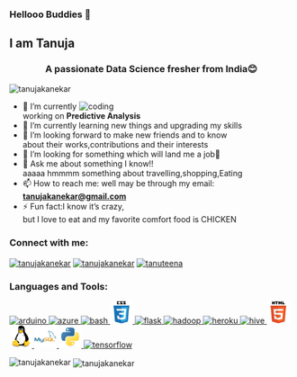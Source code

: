 ### Hellooo Buddies 👋
## I am Tanuja
<h3 align="center">A passionate Data Science fresher from India😊</h3>

<p align="left"> <img src="https://komarev.com/ghpvc/?username=tanujakanekar&label=Profile%20views&color=0e75b6&style=flat" alt="tanujakanekar" /> </p>
<img align="right" alt="coding" width="380" src="https://github.com/TanujaKanekar/TanujaKanekar/blob/main/Work%20at%20home.gif">

- 🔭 I’m currently working on **Predictive Analysis**
- 🌱 I’m currently learning new things and upgrading my skills
- 👯 I’m looking forward to make new friends and to know<br>
      about their works,contributions and their interests
- 🤔 I’m looking for something which will land me a job🙆
- 💬 Ask me about something I know!!<br>
      aaaaa hmmmm something about travelling,shopping,Eating 
- 📫 How to reach me: well may be through my email:<br>
      **tanujakanekar@gmail.com**
- ⚡ Fun fact:I know it’s crazy,<br>
     but I love to eat and my favorite comfort food is CHICKEN


<h3 align="left">Connect with me:</h3>
<p align="left">
<a href="https://linkedin.com/in/tanuja-kanekar/" target="blank"><img align="center" src="https://raw.githubusercontent.com/rahuldkjain/github-profile-readme-generator/master/src/images/icons/Social/linked-in-alt.svg" alt="tanujakanekar" height="30" width="40" /></a>
<a href="https://kaggle.com/tanujakanekar" target="blank"><img align="center" src="https://raw.githubusercontent.com/rahuldkjain/github-profile-readme-generator/master/src/images/icons/Social/kaggle.svg" alt="tanujakanekar" height="30" width="40" /></a>
<a href="https://dribbble.com/tanuteena" target="blank"><img align="center" src="https://raw.githubusercontent.com/rahuldkjain/github-profile-readme-generator/master/src/images/icons/Social/dribbble.svg" alt="tanuteena" height="30" width="40" /></a>
</p>

<h3 align="left">Languages and Tools:</h3>
<p align="left"> <a href="https://www.arduino.cc/" target="_blank"> <img src="https://cdn.worldvectorlogo.com/logos/arduino-1.svg" alt="arduino" width="40" height="40"/> </a> <a href="https://azure.microsoft.com/en-in/" target="_blank"> <img src="https://www.vectorlogo.zone/logos/microsoft_azure/microsoft_azure-icon.svg" alt="azure" width="40" height="40"/> </a> <a href="https://www.gnu.org/software/bash/" target="_blank"> <img src="https://www.vectorlogo.zone/logos/gnu_bash/gnu_bash-icon.svg" alt="bash" width="40" height="40"/> </a> <a href="https://www.w3schools.com/css/" target="_blank"> <img src="https://raw.githubusercontent.com/devicons/devicon/master/icons/css3/css3-original-wordmark.svg" alt="css3" width="40" height="40"/> </a> <a href="https://flask.palletsprojects.com/" target="_blank"> <img src="https://www.vectorlogo.zone/logos/pocoo_flask/pocoo_flask-icon.svg" alt="flask" width="40" height="40"/> </a> <a href="https://hadoop.apache.org/" target="_blank"> <img src="https://www.vectorlogo.zone/logos/apache_hadoop/apache_hadoop-icon.svg" alt="hadoop" width="40" height="40"/> </a> <a href="https://heroku.com" target="_blank"> <img src="https://www.vectorlogo.zone/logos/heroku/heroku-icon.svg" alt="heroku" width="40" height="40"/> </a> <a href="https://hive.apache.org/" target="_blank"> <img src="https://www.vectorlogo.zone/logos/apache_hive/apache_hive-icon.svg" alt="hive" width="40" height="40"/> </a> <a href="https://www.w3.org/html/" target="_blank"> <img src="https://raw.githubusercontent.com/devicons/devicon/master/icons/html5/html5-original-wordmark.svg" alt="html5" width="40" height="40"/> </a> <a href="https://www.linux.org/" target="_blank"> <img src="https://raw.githubusercontent.com/devicons/devicon/master/icons/linux/linux-original.svg" alt="linux" width="40" height="40"/> </a> <a href="https://www.mysql.com/" target="_blank"> <img src="https://raw.githubusercontent.com/devicons/devicon/master/icons/mysql/mysql-original-wordmark.svg" alt="mysql" width="40" height="40"/> </a> <a href="https://www.python.org" target="_blank"> <img src="https://raw.githubusercontent.com/devicons/devicon/master/icons/python/python-original.svg" alt="python" width="40" height="40"/> </a> <a href="https://www.tensorflow.org" target="_blank"> <img src="https://www.vectorlogo.zone/logos/tensorflow/tensorflow-icon.svg" alt="tensorflow" width="40" height="40"/> </a> </p>

<p><img align="left" src="https://github-readme-stats.vercel.app/api/top-langs?username=tanujakanekar&show_icons=true&locale=en&layout=compact" alt="tanujakanekar" /></p>

<p>&nbsp;<img align="center" src="https://github-readme-stats.vercel.app/api?username=tanujakanekar&show_icons=true&locale=en" alt="tanujakanekar" /></p>
